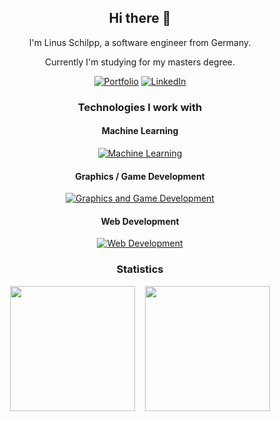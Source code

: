 <div align="center">

## Hi there 👋

I'm Linus Schilpp, a software engineer from Germany.

Currently I'm studying for my masters degree.

[![Portfolio](https://img.shields.io/badge/Portfolio-orange?style=for-the-badge)](https://lischilpp.github.io)
[![LinkedIn](https://img.shields.io/badge/LinkedIn-blue?style=for-the-badge)](https://www.linkedin.com/in/linus-schilpp-92b351281)


### Technologies I work with
#### Machine Learning
[![Machine Learning](https://skillicons.dev/icons?i=python,pytorch,tensorflow)](https://skillicons.dev)

#### Graphics / Game Development
[![Graphics and Game Development](https://skillicons.dev/icons?i=unity,cs,cpp)](https://skillicons.dev)

#### Web Development
[![Web Development](https://skillicons.dev/icons?i=html,css,js,ts,angular)](https://skillicons.dev)

### Statistics

<p>
  <img height=200 align="center" src="https://github-readme-stats.vercel.app/api?username=lischilpp&show_icons=true&theme=transparent&hide_rank=true&include_all_commits=true&disable_animations=true" />&nbsp;&nbsp;&nbsp;
  <img height=200 align="center" src="https://github-readme-stats.vercel.app/api/top-langs/?username=lischilpp&theme=transparent&layout=compact&langs_count=8&disable_animations=true" />
</p>


</div>
